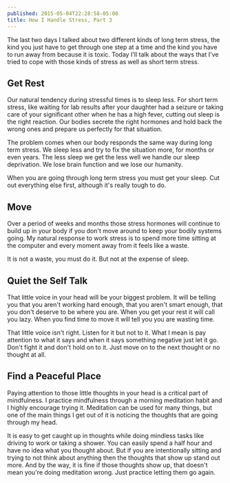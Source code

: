 ```yaml
---
published: 2015-05-04T22:28:58-05:00
title: How I Handle Stress, Part 3
---
```

The last two days I talked about two different kinds of long term stress, the kind you just have to get through one step at a time and the kind you have to run away from because it is toxic. Today I'll talk about the ways that I've tried to cope with those kinds of stress as well as short term stress.

## Get Rest
Our natural tendency during stressful times is to sleep less. For short term stress, like waiting for lab results after your daughter had a seizure or taking care of your significant other when he has a high fever, cutting out sleep is the right reaction. Our bodies secrete the right hormones and hold back the wrong ones and prepare us perfectly for that situation.

The problem comes when our body responds the same way during long term stress. We sleep less and try to fix the situation more, for months or even years. The less sleep we get the less well we handle our sleep deprivation. We lose brain function and we lose our humanity.

When you are going through long term stress you must get your sleep. Cut out everything else first, although it's really tough to do.

## Move
Over a period of weeks and months those stress hormones will continue to build up in your body if you don't move around to keep your bodily systems going. My natural response to work stress is to spend more time sitting at the computer and every moment away from it feels like a waste.

It is not a waste, you must do it. But not at the expense of sleep.

## Quiet the Self Talk
That little voice in your head will be your biggest problem. It will be telling you that you aren't working hard enough, that you aren't smart enough, that you don't deserve to be where you are. When you get your rest it will call you lazy. When you find time to move it will tell you you are wasting time.

That little voice isn't right. Listen for it but not to it. What I mean is pay attention to what it says and when it says something negative just let it go. Don't fight it and don't hold on to it. Just move on to the next thought or no thought at all.

## Find a Peaceful Place
Paying attention to those little thoughts in your head is a critical part of mindfulness. I practice mindfulness through a morning meditation habit and I highly encourage trying it. Meditation can be used for many things, but one of the main things I get out of it is noticing the thoughts that are going through my head.

It is easy to get caught up in thoughts while doing mindless tasks like driving to work or taking a shower. You can easily spend a half hour and have no idea what you thought about. But if you are intentionally sitting and trying to not think about anything then the thoughts that show up stand out more. And by the way, it is fine if those thoughts show up, that doesn't mean you're doing meditation wrong. Just practice letting them go again.

